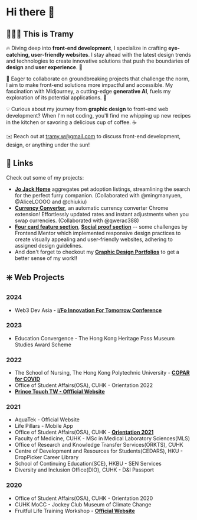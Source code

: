 # Hi there 👋

## 🧑🏻‍💻 This is Tramy

🔥 Diving deep into **front-end development**, I specialize in crafting **eye-catching, user-friendly websites**. I stay ahead with the latest design trends and technologies to create innovative solutions that push the boundaries of **design** and **user experience**. 🚀

🌟 Eager to collaborate on groundbreaking projects that challenge the norm, I aim to make front-end solutions more impactful and accessible. My fascination with Midjourney, a cutting-edge **generative AI**, fuels my exploration of its potential applications. 🤖

💡 Curious about my journey from **graphic design** to front-end web development? When I'm not coding, you'll find me whipping up new recipes in the kitchen or savoring a delicious cup of coffee. ☕️

✉️ Reach out at tramy.w@gmail.com to discuss front-end development, design, or anything under the sun!

## 🔗 Links

Check out some of my projects:
-   [**Jo Jack Home**](https://final-project-jo-jack-home.vercel.app/) aggregates pet adoption listings, streamlining the search for the perfect furry companion. (Collaborated with @mingmanyuen, @AliceLOOOO and @chiukiu)
-   [**Currency Converter**](https://currency-converter-black-nine.vercel.app), an automatic currency converter Chrome extension! Effortlessly updated rates and instant adjustments when you swap currencies. (Collaborated with @qwerac388)
-   [**Four card feature section**](https://project3-four-card-feature-section-master.vercel.app), [**Social proof section**](https://project2-social-proof-section-master.vercel.app) -- some challenges by Frontend Mentor which implemented responsive design practices to create visually appealing and user-friendly websites, adhering to assigned design guidelines.
-   And don't forget to checkout my [**Graphic Design Portfolios**](https://tramyw.com) to get a better sense of my work!!

## ❇️ Web Projects 

### 2024
-  Web3 Dev Asia - [**i/Fo Innovation For Tomorrow Conference**](https://tramyw.com/projects/7269867)
### 2023 
-  Education Convergence - The Hong Kong Heritage Pass Museum Studies Award Scheme
### 2022
-  The School of Nursing, The Hong Kong Polytechnic University - [**COPAR for COVID**]()
-  Office of Student Affairs(OSA), CUHK - Orientation 2022
-  [**Prince Touch TW - Offficial Website**](https://tramyw.com/projects/7269886)
### 2021
-  AquaTek - Official Website
-  Life Pillars - Mobile App
-  Office of Student Affairs(OSA), CUHK - [**Orientation 2021**](https://tramyw.com/projects/7269821)
-  Faculty of Medicine, CUHK - MSc in Medical Laboratory Sciences(MLS)
-  Office of Research and Knowledge Transfer Services(ORKTS), CUHK
-  Centre of Development and Resources for Students(CEDARS), HKU - DropPicker Career Library
-  School of Continuing Education(SCE), HKBU - SEN Services
-  Diversity and Inclusion Office(DIO), CUHK - D&I Passport
### 2020
-  Office of Student Affairs(OSA), CUHK - Orientation 2020
-  CUHK MoCC - Jockey Club Museum of Climate Change
- Fruitful Life Training Workshop - [**Official Website**](https://tramyw.com/projects/7255384)
